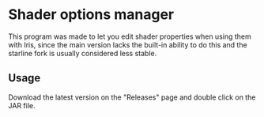 # Shader options manager

This program was made to let you edit shader properties when using them with Iris, since the main version lacks the built-in ability to do this and the starline fork is usually considered less stable.

## Usage

Download the latest version on the "Releases" page and double click on the JAR file.